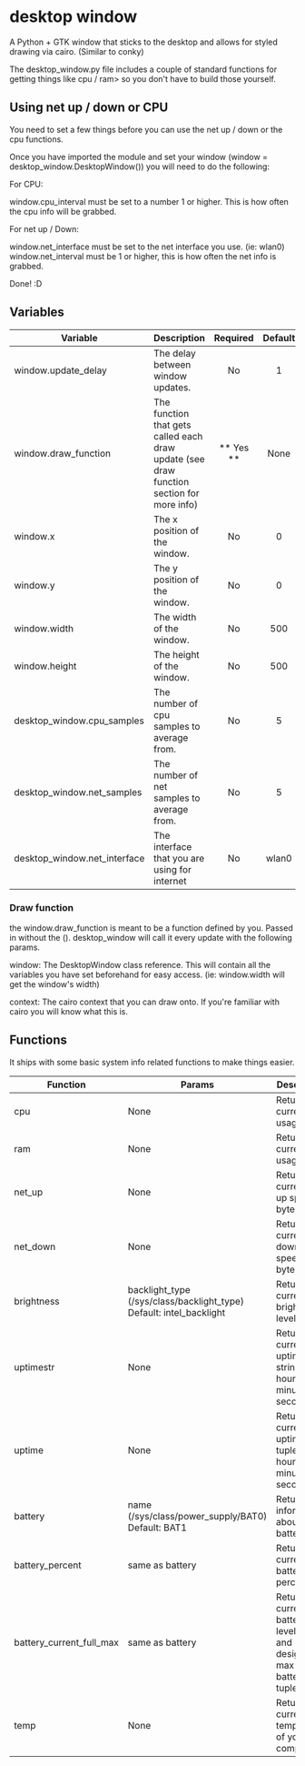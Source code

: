 # desktop window

A Python + GTK window that sticks to the desktop and allows for styled drawing via cairo. (Similar to conky)

The desktop_window.py file includes a couple of standard functions for getting things like cpu / ram> so you don't
have to build those yourself.

## Using net up / down or CPU

You need to set a few things before you can use the net up / down or the cpu functions.

Once you have imported the module and set your window (window = desktop_window.DesktopWindow()) you will need to do the following:

For CPU:

window.cpu_interval must be set to a number 1 or higher.
This is how often the cpu info will be grabbed.

For net up / Down:

window.net_interface must be set to the net interface you use. (ie: wlan0)
window.net_interval must be 1 or higher, this is how often the net info is grabbed.

Done! :D

## Variables

| Variable                   | Description                                                 | Required  | Default |
|----------------------------|-------------------------------------------------------------|   :---:   |  :---:  |
| window.update_delay        | The delay between window updates.                           | No  | 1       |
| window.draw_function       | The function that gets called each draw update (see draw function section for more info) | ** Yes ** | None    |
| window.x                   | The x position of the window.                               | No  | 0       |
| window.y                   | The y position of the window.                               | No  | 0       |
| window.width               | The width of the window.                                    | No  | 500     |
| window.height              | The height of the window.                                   | No  | 500     |
| desktop_window.cpu_samples | The number of cpu samples to average from.                  | No  | 5       |
| desktop_window.net_samples | The number of net samples to average from.                  | No  | 5       |
| desktop_window.net_interface | The interface that you are using for internet             | No  | wlan0   |

### Draw function

the window.draw_function is meant to be a function defined by you. Passed in without the (). desktop_window will call it
every update with the following params.

window:     The DesktopWindow class reference. This will contain all the variables you have set beforehand for easy access.
            (ie: window.width will get the window's width)

context:    The cairo context that you can draw onto. If you're familiar with cairo you will know what this is.


## Functions

It ships with some basic system info related functions to make things easier.

| Function                   | Params               | Description                                                            |
|----------------------------|----------------------|------------------------------------------------------------------------|
| cpu                        | None                 | Returns the current cpu usage.                                         |
| ram                        | None                 | Returns the current ram usage.                                         |
| net_up                     | None                 | Returns the current net up speed in bytes.                             |
| net_down                   | None                 | Returns the current net down speed in bytes.                           |
| brightness                 | backlight_type (/sys/class/backlight_type) Default: intel_backlight | Returns the current brightness level. |
| uptimestr                  | None                 | Returns the current uptime as a string, days hours minutes and seconds |
| uptime                     | None                 | Returns the current uptime as a tuple (days, hours, minutes, seconds)  |
| battery                    | name (/sys/class/power_supply/BAT0) Default: BAT1 | Returns information about the battery     |
| battery_percent            | same as battery      | Returns the current battery percentage                                 |
| battery_current_full_max   | same as battery      | Returns the current battery level, full and designed max of the battery as a tuple   |
| temp                       | None                 | Returns the current temperature of your computer                       |